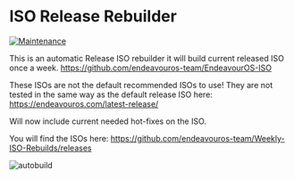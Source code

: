 # ISO Release Rebuilder

[![Maintenance](https://img.shields.io/maintenance/yes/2023.svg)]()

This is an automatic Release ISO rebuilder it will build current released ISO once a week.
https://github.com/endeavouros-team/EndeavourOS-ISO

These ISOs are not the default recommended ISOs to use! 
They are not tested in the same way as the default release ISO here:
https://endeavouros.com/latest-release/

Will now include current needed hot-fixes on the ISO.

You will find the ISOs here:
https://github.com/endeavouros-team/Weekly-ISO-Rebuilds/releases

![autobuild](https://img.shields.io/github/v/release/endeavouros-team/Weekly-ISO-Rebuilds?logo=github)

